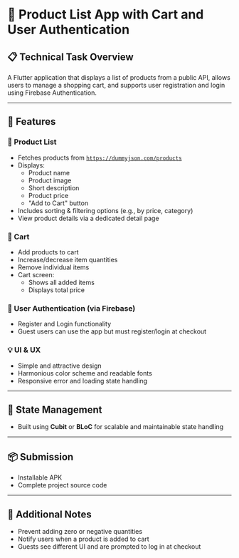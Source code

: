 # 🛒 Product List App with Cart and User Authentication

## 📋 Technical Task Overview

A Flutter application that displays a list of products from a public API, allows users to manage a shopping cart, and supports user registration and login using Firebase Authentication.

---

## 🚀 Features

### 🧾 Product List

- Fetches products from [`https://dummyjson.com/products`](https://dummyjson.com/products)
- Displays:
  - Product name
  - Product image
  - Short description
  - Product price
  - "Add to Cart" button
- Includes sorting & filtering options (e.g., by price, category)
- View product details via a dedicated detail page

### 🛒 Cart

- Add products to cart
- Increase/decrease item quantities
- Remove individual items
- Cart screen:
  - Shows all added items
  - Displays total price

### 🔐 User Authentication (via Firebase)

- Register and Login functionality
- Guest users can use the app but must register/login at checkout

### 💡 UI & UX

- Simple and attractive design
- Harmonious color scheme and readable fonts
- Responsive error and loading state handling

---

## 🧠 State Management

- Built using **Cubit** or **BLoC** for scalable and maintainable state handling

---

## 📦 Submission

- Installable APK
- Complete project source code

---

## 📌 Additional Notes

- Prevent adding zero or negative quantities
- Notify users when a product is added to cart
- Guests see different UI and are prompted to log in at checkout
